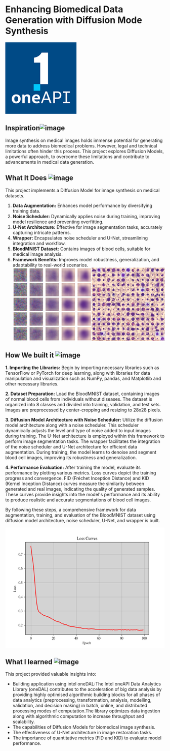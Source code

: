 # Enhancing Biomedical Data Generation with Diffusion Mode Synthesis

![image](218504609-585bcebe-5101-4477-bdd2-3a1ba13a64a8.png)<br>
## Inspiration![image](https://user-images.githubusercontent.com/72274851/218500470-ec078b99-0a50-4b06-a2df-c09e47ecc187.png)

Image synthesis on medical images holds immense potential for generating more data to address biomedical problems. 
However, legal and technical limitations often hinder this process. This project explores Diffusion Models, a powerful approach, to overcome these limitations and contribute to advancements in medical data generation.
<br>


## What It Does ![image](https://user-images.githubusercontent.com/72274851/218503394-b52dfcc9-0620-4f44-94f5-46a09a5cc970.png)

This project implements a Diffusion Model for image synthesis on medical datasets. 
1. **Data Augmentation:** Enhances model performance by diversifying training data.
2. **Noise Scheduler:** Dynamically applies noise during training, improving model resilience and preventing overfitting.
3. **U-Net Architecture:** Effective for image segmentation tasks, accurately capturing intricate patterns.
4. **Wrapper:** Encapsulates noise scheduler and U-Net, streamlining integration and workflow.
5. **BloodMNIST Dataset:** Contains images of blood cells, suitable for medical image analysis.
6. **Framework Benefits:** Improves model robustness, generalization, and adaptability to real-world scenarios.<br>
![image](qualitative_result.png)


## How We built it ![image](https://user-images.githubusercontent.com/72274851/218502434-f6e66043-0db0-4f85-b7f4-f33b2d33df1f.png)

**1. Importing the Libraries:**
Begin by importing necessary libraries such as TensorFlow or PyTorch for deep learning, along with libraries for data manipulation and visualization such as NumPy, pandas, and Matplotlib and other necessary libraries.

**2. Dataset Preparation:**
Load the BloodMNIST dataset, containing images of normal blood cells from individuals without diseases. The dataset is organized into 8 classes and divided into training, validation, and test sets. Images are preprocessed by center-cropping and resizing to 28x28 pixels.

**3. Diffusion Model Architecture with Noise Scheduler:**
Utilize the diffusion model architecture along with a noise scheduler. This scheduler dynamically adjusts the level and type of noise added to input images during training. The U-Net architecture is employed within this framework to perform image segmentation tasks. The wrapper facilitates the integration of the noise scheduler and U-Net architecture for efficient data augmentation. During training, the model learns to denoise and segment blood cell images, improving its robustness and generalization.

**4. Performance Evaluation:**
After training the model, evaluate its performance by plotting various metrics. 
Loss curves depict the training progress and convergence. 
FID (Fréchet Inception Distance) and KID (Kernel Inception Distance) curves measure the similarity between generated and real images, indicating the quality of generated samples.
 These curves provide insights into the model's performance and its ability to produce realistic and accurate segmentations of blood cell images.

By following these steps, a comprehensive framework for data augmentation, training, and evaluation of the BloodMNIST dataset using diffusion model architecture, noise scheduler, U-Net, and wrapper is built.<br>

![image](loss_curve.png)
<br>

## What I learned ![image](https://user-images.githubusercontent.com/72274851/218499685-e8d445fc-e35e-4ab5-abc1-c32462592603.png)


This project provided valuable insights into:

* Building application using intel oneDAL:The Intel oneAPI Data Analytics Library (oneDAL) contributes to the acceleration of big data analysis by providing highly optimised algorithmic building blocks for all phases of data analytics (preprocessing, transformation, analysis, modelling, validation, and decision making) in batch, online, and distributed processing modes of computation.The library optimizes data ingestion along with algorithmic computation to increase throughput and scalability.
* The capabilities of Diffusion Models for biomedical image synthesis.
* The effectiveness of U-Net architecture in image restoration tasks.
* The importance of quantitative metrics (FID and KID) to evaluate model performance.
